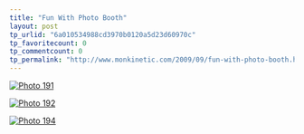 ```yaml
---
title: "Fun With Photo Booth"
layout: post
tp_urlid: "6a010534988cd3970b0120a5d23d60970c"
tp_favoritecount: 0
tp_commentcount: 0
tp_permalink: "http://www.monkinetic.com/2009/09/fun-with-photo-booth.html"
---
```

<a style="display: block;" href="http://steveivy.typepad.com/.a/6a010534988cd3970b0120a57bb07b970b-popup" onclick="window.open( this.href, '_blank', 'width=640,height=480,scrollbars=no,resizable=no,toolbar=no,directories=no,location=no,menubar=no,status=no,left=0,top=0' ); return false"><img class="at-xid-6a010534988cd3970b0120a57bb07b970b" alt="Photo 191" src="http://steveivy.typepad.com/.a/6a010534988cd3970b0120a57bb07b970b-320wi" style="margin: 0px;" /></a>

<a style="display: block;" href="http://steveivy.typepad.com/.a/6a010534988cd3970b0120a5d23b39970c-popup" onclick="window.open( this.href, '_blank', 'width=640,height=480,scrollbars=no,resizable=no,toolbar=no,directories=no,location=no,menubar=no,status=no,left=0,top=0' ); return false"><img class="at-xid-6a010534988cd3970b0120a5d23b39970c" alt="Photo 192" src="http://steveivy.typepad.com/.a/6a010534988cd3970b0120a5d23b39970c-320wi" style="margin: 0px;" /></a>

<a style="display: block;" href="http://steveivy.typepad.com/.a/6a010534988cd3970b0120a57bb216970b-popup" onclick="window.open( this.href, '_blank', 'width=640,height=480,scrollbars=no,resizable=no,toolbar=no,directories=no,location=no,menubar=no,status=no,left=0,top=0' ); return false"><img class="at-xid-6a010534988cd3970b0120a57bb216970b" alt="Photo 194" src="http://steveivy.typepad.com/.a/6a010534988cd3970b0120a57bb216970b-320wi" style="margin: 0px;" /></a>

